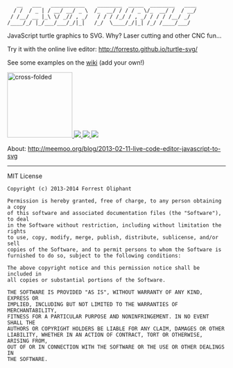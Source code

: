        __   ___   ___________    ________  _____  ________   ____
      / /  / _ | / __/ __/ _ \  /_  __/ / / / _ \/_  __/ /  / __/
     / /__/ __ |_\ \/ _// , _/   / / / /_/ / , _/ / / / /__/ _/  
    /____/_/ |_/___/___/_/|_|   /_/  \____/_/|_| /_/ /____/___/  
                                                             

JavaScript turtle graphics to SVG. Why? Laser cutting and other CNC fun... 

Try it with the online live editor: http://forresto.github.io/turtle-svg/

See some examples on the [wiki](https://github.com/forresto/turtle-svg/wiki) (add your own!)

<a href="https://github.com/forresto/turtle-svg/wiki"><img src="http://farm9.staticflickr.com/8373/8447807698_d61b0707ba_q.jpg" width="150" height="150" alt="cross-folded" /> <img src="http://i.imgur.com/CTOJf52s.jpg" /> <img src="http://i.imgur.com/mbqdAIcs.jpg" /> <img src="http://i.imgur.com/Z8vr58Fs.jpg" /></a>

About: http://meemoo.org/blog/2013-02-11-live-code-editor-javascript-to-svg

---

MIT License

```
Copyright (c) 2013-2014 Forrest Oliphant

Permission is hereby granted, free of charge, to any person obtaining a copy
of this software and associated documentation files (the "Software"), to deal
in the Software without restriction, including without limitation the rights
to use, copy, modify, merge, publish, distribute, sublicense, and/or sell
copies of the Software, and to permit persons to whom the Software is
furnished to do so, subject to the following conditions:

The above copyright notice and this permission notice shall be included in
all copies or substantial portions of the Software.

THE SOFTWARE IS PROVIDED "AS IS", WITHOUT WARRANTY OF ANY KIND, EXPRESS OR
IMPLIED, INCLUDING BUT NOT LIMITED TO THE WARRANTIES OF MERCHANTABILITY,
FITNESS FOR A PARTICULAR PURPOSE AND NONINFRINGEMENT. IN NO EVENT SHALL THE
AUTHORS OR COPYRIGHT HOLDERS BE LIABLE FOR ANY CLAIM, DAMAGES OR OTHER
LIABILITY, WHETHER IN AN ACTION OF CONTRACT, TORT OR OTHERWISE, ARISING FROM,
OUT OF OR IN CONNECTION WITH THE SOFTWARE OR THE USE OR OTHER DEALINGS IN
THE SOFTWARE.
```
